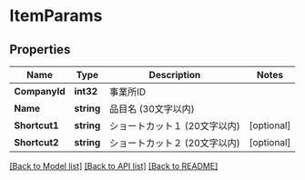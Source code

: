 # ItemParams

## Properties

Name | Type | Description | Notes
------------ | ------------- | ------------- | -------------
**CompanyId** | **int32** | 事業所ID | 
**Name** | **string** | 品目名 (30文字以内) | 
**Shortcut1** | **string** | ショートカット１ (20文字以内) | [optional] 
**Shortcut2** | **string** | ショートカット２ (20文字以内) | [optional] 

[[Back to Model list]](../README.md#documentation-for-models) [[Back to API list]](../README.md#documentation-for-api-endpoints) [[Back to README]](../README.md)


